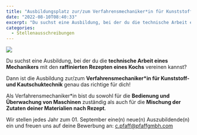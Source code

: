 ```yaml
---
title: "Ausbildungsplatz zur/zum Verfahrensmechaniker*in für Kunststoff- und Kautschuktechnik"
date: "2022-08-10T08:40:33"
excerpt: "Du suchst eine Ausbildung, bei der du die technische Arbeit eines Mechanikers mit den raffinierten Rezepten eines Kochs vereinen kannst? Dann bewirb dich jetzt."
categories:
  - Stellenausschreibungen
---
```

![](https://pfaffgmbh.com/wp-content/uploads/pfaff_gmbh-karriere-job-bewerbung-683x1024.jpg)

Du suchst eine Ausbildung, bei der du die **technische Arbeit eines Mechanikers** mit den **raffinierten Rezepten eines Kochs** vereinen kannst?

Dann ist die Ausbildung zur/zum **Verfahrensmechaniker\*in für Kunststoff- und Kautschuktechnik** genau das richtige für dich!

Als Verfahrensmechaniker\*in bist du sowohl für die **Bedienung und Überwachung von Maschinen** zuständig als auch für die **Mischung der Zutaten deiner Materialien nach Rezept**.

Wir stellen jedes Jahr zum 01\. September eine(n) neue(n) Auszubildende(n) ein und freuen uns auf deine Bewerbung an: [c.pfaff@pfaffgmbh.com](mailto:c.pfaff@pfaffgmbh.com)
